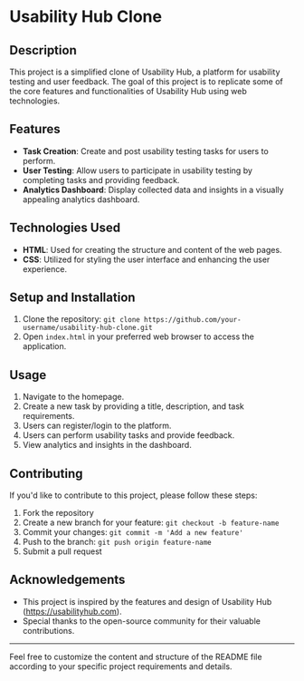 # Usability Hub Clone

## Description

This project is a simplified clone of Usability Hub, a platform for usability testing and user feedback. The goal of this project is to replicate some of the core features and functionalities of Usability Hub using web technologies.

## Features

- **Task Creation**: Create and post usability testing tasks for users to perform.
- **User Testing**: Allow users to participate in usability testing by completing tasks and providing feedback.
- **Analytics Dashboard**: Display collected data and insights in a visually appealing analytics dashboard.

## Technologies Used

- **HTML**: Used for creating the structure and content of the web pages.
- **CSS**: Utilized for styling the user interface and enhancing the user experience.

## Setup and Installation

1. Clone the repository: `git clone https://github.com/your-username/usability-hub-clone.git`
2. Open `index.html` in your preferred web browser to access the application.

## Usage

1. Navigate to the homepage.
2. Create a new task by providing a title, description, and task requirements.
3. Users can register/login to the platform.
4. Users can perform usability tasks and provide feedback.
5. View analytics and insights in the dashboard.

## Contributing

If you'd like to contribute to this project, please follow these steps:

1. Fork the repository
2. Create a new branch for your feature: `git checkout -b feature-name`
3. Commit your changes: `git commit -m 'Add a new feature'`
4. Push to the branch: `git push origin feature-name`
5. Submit a pull request

## Acknowledgements

- This project is inspired by the features and design of Usability Hub (https://usabilityhub.com).
- Special thanks to the open-source community for their valuable contributions.

---

Feel free to customize the content and structure of the README file according to your specific project requirements and details.
